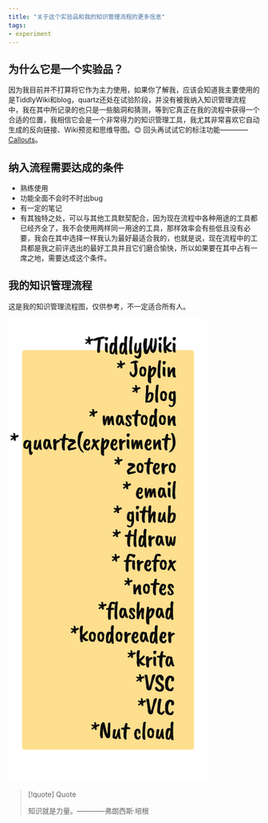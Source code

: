 ```yaml
---
title: "关于这个实验品和我的知识管理流程的更多信息"
tags:
- experiment
---
```


## 为什么它是一个实验品？

因为我目前并不打算将它作为主力使用，如果你了解我，应该会知道我主要使用的是TiddlyWiki和blog，quartz还处在试验阶段，并没有被我纳入知识管理流程中，我在其中所记录的也只是一些脑洞和猜测，等到它真正在我的流程中获得一个合适的位置，我相信它会是一个非常得力的知识管理工具，我尤其非常喜欢它自动生成的反向链接、Wiki预览和思维导图。😊 回头再试试它的标注功能———— [Callouts](https://quartz.jzhao.xyz/notes/callouts#:~:text=c/)。

## 纳入流程需要达成的条件

- 熟练使用
- 功能全面不会时不时出bug
- 有一定的笔记
- 有其独特之处，可以与其他工具默契配合，因为现在流程中各种用途的工具都已经齐全了，我不会使用两样同一用途的工具，那样效率会有些低且没有必要，我会在其中选择一样我认为最好最适合我的，也就是说，现在流程中的工具都是我之前评选出的最好工具并且它们磨合愉快，所以如果要在其中占有一席之地，需要达成这个条件。

## 我的知识管理流程

这是我的知识管理流程图，仅供参考，不一定适合所有人。

![Knowledge Management Flowchart](/content/notes/images/page.png)

> [!quote] Quote
>
> 知识就是力量。————弗朗西斯·培根
